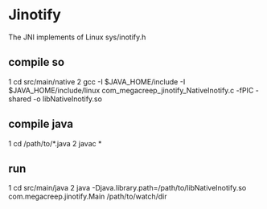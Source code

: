 # Jinotify
The JNI implements of Linux sys/inotify.h

## compile so

1 cd src/main/native
2 gcc -I $JAVA_HOME/include -I $JAVA_HOME/include/linux com_megacreep_jinotify_NativeInotify.c -fPIC -shared -o libNativeInotify.so

## compile java

1 cd /path/to/*.java
2 javac *

## run

1 cd src/main/java
2 java -Djava.library.path=/path/to/libNativeInotify.so com.megacreep.jinotify.Main /path/to/watch/dir